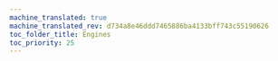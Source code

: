 ```yaml
---
machine_translated: true
machine_translated_rev: d734a8e46ddd7465886ba4133bff743c55190626
toc_folder_title: Engines
toc_priority: 25
---
```



